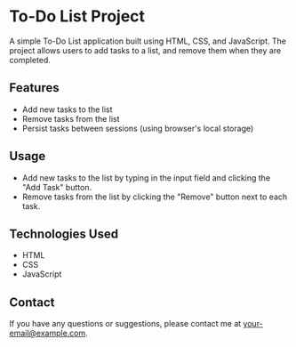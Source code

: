 # To-Do List Project

A simple To-Do List application built using HTML, CSS, and JavaScript. The project allows users to add tasks to a list, and remove them when they are completed.

## Features
- Add new tasks to the list
- Remove tasks from the list
- Persist tasks between sessions (using browser's local storage)


## Usage
- Add new tasks to the list by typing in the input field and clicking the "Add Task" button.
- Remove tasks from the list by clicking the "Remove" button next to each task.

## Technologies Used
- HTML
- CSS
- JavaScript


## Contact
If you have any questions or suggestions, please contact me at your-email@example.com.
